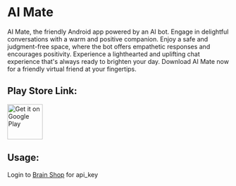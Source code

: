 # AI Mate

AI Mate, the friendly Android app powered by an AI bot. Engage in delightful conversations with a warm and positive companion. Enjoy a safe and judgment-free space, where the bot offers empathetic responses and encourages positivity. Experience a lighthearted and uplifting chat experience that's always ready to brighten your day. Download AI Mate now for a friendly virtual friend at your fingertips.

## Play Store Link:

<a href="https://play.google.com/store/apps/details?id=com.sandeep.chatassistant&hl=en">
    <img alt="Get it on Google Play"
        height="80"
        src="https://play.google.com/intl/en_us/badges/images/generic/en_badge_web_generic.png" />
</a>  

## Usage:

Login to [Brain Shop](https://brainshop.ai) for api_key
